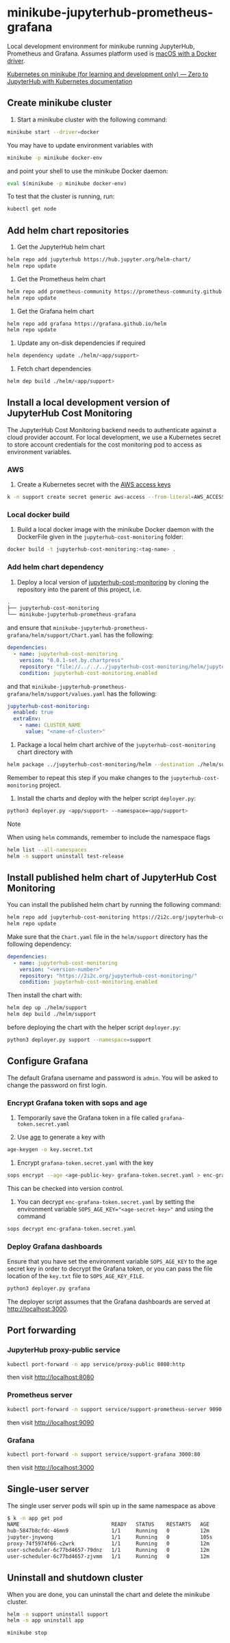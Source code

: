# minikube-jupyterhub-prometheus-grafana

Local development environment for minikube running JupyterHub, Prometheus and Grafana. Assumes platform used is [macOS with a Docker driver](https://minikube.sigs.k8s.io/docs/drivers/docker/).

[Kubernetes on minikube (for learning and development only) — Zero to JupyterHub with Kubernetes  documentation](https://z2jh.jupyter.org/en/stable/kubernetes/minikube/step-zero-minikube.html)

## Create minikube cluster

1. Start a minikube cluster with the following command:

```bash
minikube start --driver=docker
```

You may have to update environment variables with

```bash
minikube -p minikube docker-env
```

and point your shell to use the minikube Docker daemon:

```bash
eval $(minikube -p minikube docker-env)
```

To test that the cluster is running, run:

```bash
kubectl get node
```

## Add helm chart repositories

1. Get the JupyterHub helm chart

```bash
helm repo add jupyterhub https://hub.jupyter.org/helm-chart/
helm repo update
```

1. Get the Prometheus helm chart

```bash
helm repo add prometheus-community https://prometheus-community.github.io/helm
helm repo update
```

1. Get the Grafana helm chart

```bash
helm repo add grafana https://grafana.github.io/helm
helm repo update
```

1. Update any on-disk dependencies if required

```bash
helm dependency update ./helm/<app/support>
```

1. Fetch chart dependencies

```bash
helm dep build ./helm/<app/support>
```

## Install a local development version of JupyterHub Cost Monitoring

The JupyterHub Cost Monitoring backend needs to authenticate against a cloud provider account. For local development, we use a Kubernetes secret to store account credentials for the cost monitoring pod to access as environment variables.

### AWS

1. Create a Kubernetes secret with the [AWS access keys](https://docs.aws.amazon.com/IAM/latest/UserGuide/id_credentials_access-keys.html)

```bash
k -n support create secret generic aws-access --from-literal=AWS_ACCESS_KEY_ID=<your-access-key-id> --from-literal=AWS_SECRET_ACCESS_KEY='<your-secret-access-key>'
```

### Local docker build

1. Build a local docker image with the minikube Docker daemon with the DockerFile given in the `jupyterhub-cost-monitoring` folder:

```bash
docker build -t jupyterhub-cost-monitoring:<tag-name> .
```

### Add helm chart dependency

1. Deploy a local version of [jupyterhub-cost-monitoring](https://github.com/2i2c-org/jupyterhub-cost-monitoring) by cloning the repository into the parent of this project, i.e.

```bash
.
├── jupyterhub-cost-monitoring
└── minikube-jupyterhub-prometheus-grafana
```

and ensure that `minikube-jupyterhub-prometheus-grafana/helm/support/Chart.yaml` has the following:

```yaml
dependencies:
  - name: jupyterhub-cost-monitoring
    version: "0.0.1-set.by.chartpress"
    repository: "file://../../../jupyterhub-cost-monitoring/helm/jupyterhub-cost-monitoring"
    condition: jupyterhub-cost-monitoring.enabled
```

and that `minikube-jupyterhub-prometheus-grafana/helm/support/values.yaml` has the following:

```yaml
jupyterhub-cost-monitoring:
  enabled: true
  extraEnv:
    - name: CLUSTER_NAME
      value: "<name-of-cluster>"
```

1. Package a local helm chart archive of the `jupyterhub-cost-monitoring` chart directory with

```bash
helm package ../jupyterhub-cost-monitoring/helm --destination ./helm/support/charts
```

Remember to repeat this step if you make changes to the `jupyterhub-cost-monitoring` project.

1. Install the charts and deploy with the helper script `deployer.py`:

```bash
python3 deployer.py <app/support> --namespace=<app/support>
```

> [!NOTE]
> When using `helm` commands, remember to include the namespace flags
>
> ```bash
> helm list --all-namespaces
> helm -n support uninstall test-release
> ```

## Install published helm chart of JupyterHub Cost Monitoring

You can install the published helm chart by running the following command:

```bash
helm repo add jupyterhub-cost-monitoring https://2i2c.org/jupyterhub-cost-monitoring/
helm repo update
```

Make sure that the `Chart.yaml` file in the `helm/support` directory has the following dependency:

```yaml
dependencies:
  - name: jupyterhub-cost-monitoring
    version: "<version-number>"
    repository: "https://2i2c.org/jupyterhub-cost-monitoring/"
    condition: jupyterhub-cost-monitoring.enabled
```

Then install the chart with:

```bash
helm dep up ./helm/support
helm dep build ./helm/support
```

before deploying the chart with the helper script `deployer.py`:

```bash
python3 deployer.py support --namespace=support
```

## Configure Grafana

The default Grafana username and password is `admin`. You will be asked to change the password on first login.

### Encrypt Grafana token with sops and age

1. Temporarily save the Grafana token in a file called `grafana-token.secret.yaml`

1. Use [age](https://age-encryption.org/) to generate a key with

```bash
age-keygen -o key.secret.txt
```

1. Encrypt `grafana-token.secret.yaml` with the key

```bash
sops encrypt --age <age-public-key> grafana-token.secret.yaml > enc-grafana-token.secret.yaml
```

This can be checked into version control.

1. You can decrypt `enc-grafana-token.secret.yaml` by setting the environment variable `SOPS_AGE_KEY="<age-secret-key>"` and using the command

```bash
sops decrypt enc-grafana-token.secret.yaml
```

### Deploy Grafana dashboards

Ensure that you have set the environment variable `SOPS_AGE_KEY` to the age secret key in order to decrypt the Grafana token, or you can pass the file location of the `key.txt` file to `SOPS_AGE_KEY_FILE`.

```bash
python3 deployer.py grafana
```

The deployer script assumes that the Grafana dashboards are served at [http://localhost:3000](http://localhost:3000).

## Port forwarding

### JupyterHub proxy-public service

```bash
kubectl port-forward -n app service/proxy-public 8080:http
```

then visit [http://localhost:8080](http://localhost:8080)

### Prometheus server

```bash
kubectl port-forward -n support service/support-prometheus-server 9090:80
```

then visit [http://localhost:9090](http://localhost:9090)

### Grafana

```bash
kubectl port-forward -n support service/support-grafana 3000:80
```

then visit [http://localhost:3000](http://localhost:3000)

## Single-user server

The single user server pods will spin up in the same namespace as above

```bash
$ k -n app get pod
NAME                              READY   STATUS    RESTARTS   AGE
hub-5847b8cfdc-46mn9              1/1     Running   0          12m
jupyter-jnywong                   1/1     Running   0          105s
proxy-74f5974f66-c2wrk            1/1     Running   0          12m
user-scheduler-6c77bd4657-79dnz   1/1     Running   0          12m
user-scheduler-6c77bd4657-zjvmm   1/1     Running   0          12m
```

## Uninstall and shutdown cluster

When you are done, you can uninstall the chart and delete the minikube cluster.

```bash
helm -n support uninstall support
helm -n app uninstall app
```

```bash
minikube stop
```
